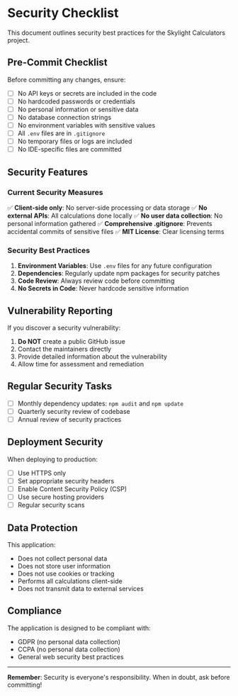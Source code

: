 # Security Checklist

This document outlines security best practices for the Skylight Calculators project.

## Pre-Commit Checklist

Before committing any changes, ensure:

- [ ] No API keys or secrets are included in the code
- [ ] No hardcoded passwords or credentials
- [ ] No personal information or sensitive data
- [ ] No database connection strings
- [ ] No environment variables with sensitive values
- [ ] All `.env` files are in `.gitignore`
- [ ] No temporary files or logs are included
- [ ] No IDE-specific files are committed

## Security Features

### Current Security Measures

✅ **Client-side only**: No server-side processing or data storage
✅ **No external APIs**: All calculations done locally
✅ **No user data collection**: No personal information gathered
✅ **Comprehensive .gitignore**: Prevents accidental commits of sensitive files
✅ **MIT License**: Clear licensing terms

### Security Best Practices

1. **Environment Variables**: Use `.env` files for any future configuration
2. **Dependencies**: Regularly update npm packages for security patches
3. **Code Review**: Always review code before committing
4. **No Secrets in Code**: Never hardcode sensitive information

## Vulnerability Reporting

If you discover a security vulnerability:

1. **Do NOT** create a public GitHub issue
2. Contact the maintainers directly
3. Provide detailed information about the vulnerability
4. Allow time for assessment and remediation

## Regular Security Tasks

- [ ] Monthly dependency updates: `npm audit` and `npm update`
- [ ] Quarterly security review of codebase
- [ ] Annual review of security practices

## Deployment Security

When deploying to production:

- [ ] Use HTTPS only
- [ ] Set appropriate security headers
- [ ] Enable Content Security Policy (CSP)
- [ ] Use secure hosting providers
- [ ] Regular security scans

## Data Protection

This application:
- Does not collect personal data
- Does not store user information
- Does not use cookies or tracking
- Performs all calculations client-side
- Does not transmit data to external services

## Compliance

The application is designed to be compliant with:
- GDPR (no personal data collection)
- CCPA (no personal data collection)
- General web security best practices

---

**Remember**: Security is everyone's responsibility. When in doubt, ask before committing! 